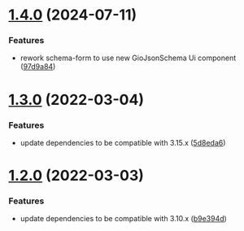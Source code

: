 # [1.4.0](https://github.com/gravitee-io/gravitee-resource-auth-provider-ldap/compare/1.3.0...1.4.0) (2024-07-11)


### Features

* rework schema-form to use new GioJsonSchema Ui component ([97d9a84](https://github.com/gravitee-io/gravitee-resource-auth-provider-ldap/commit/97d9a84fc5965e608eee64ce6964ef1bc42b4384))

# [1.3.0](https://github.com/gravitee-io/gravitee-resource-auth-provider-ldap/compare/1.2.0...1.3.0) (2022-03-04)


### Features

* update dependencies to be compatible with 3.15.x ([5d8eda6](https://github.com/gravitee-io/gravitee-resource-auth-provider-ldap/commit/5d8eda6b018ca00ac112f268332800e14cfe55df))

# [1.2.0](https://github.com/gravitee-io/gravitee-resource-auth-provider-ldap/compare/[secure]...1.2.0) (2022-03-03)


### Features

* update dependencies to be compatible with 3.10.x ([b9e394d](https://github.com/gravitee-io/gravitee-resource-auth-provider-ldap/commit/b9e394dc67c68157f3ea220a788eef502334cc9c))
